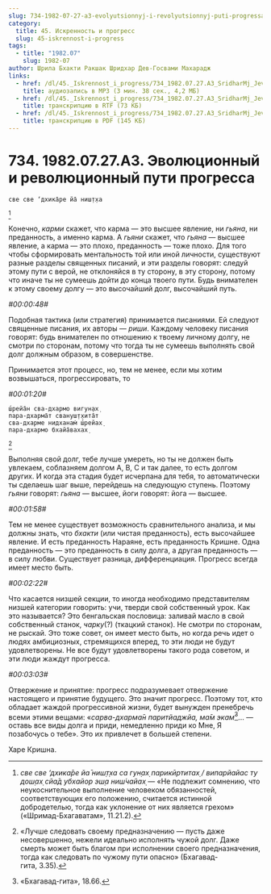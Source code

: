 ```yaml
---
slug: 734-1982-07-27-a3-evolyutsionnyj-i-revolyutsionnyj-puti-progressa
category:
  title: 45. Искренность и прогресс
  slug: 45-iskrennost-i-progress
tags:
  - title: "1982.07"
    slug: 1982-07
author: Шрила Бхакти Ракшак Шридхар Дев-Госвами Махарадж
links:
  - href: /dl/45._Iskrennost_i_progress/734_1982.07.27.A3_SridharMj_Jevoljucionnyj_i_revoljucionnyj_puti_progressa.mp3
    title: аудиозапись в MP3 (3 мин. 38 сек., 4,2 МБ)
  - href: /dl/45._Iskrennost_i_progress/734_1982.07.27.A3_SridharMj_Jevoljucionnyj_i_revoljucionnyj_puti_progressa.rtf
    title: транскрипцию в RTF (73 КБ)
  - href: /dl/45._Iskrennost_i_progress/734_1982.07.27.A3_SridharMj_Jevoljucionnyj_i_revoljucionnyj_puti_progressa.pdf
    title: транскрипцию в PDF (145 КБ)
---
```


# 734. 1982.07.27.A3. Эволюционный и революционный пути прогресса

    све све ‘дхика̄ре йа̄ ниш̣т̣ха
[^_ftn1]

Конечно, *карми* скажет, что карма — это высшее явление, ни *гьяна*, ни преданность, а именно карма. А *гьяни* скажет, что *гьяна* — высшее явление, а карма — это плохо, преданность — тоже плохо. Для того чтобы сформировать ментальность той или иной личности, существуют разные разделы священных писаний, и эти разделы говорят: следуй этому пути с верой, не отклоняйся в ту сторону, в эту сторону, потому что иначе ты не сумеешь дойти до конца твоего пути. Будь внимателен к этому своему долгу — это высочайший долг, высочайший путь.

*#00:00:48#*

Подобная тактика (или стратегия) принимается писаниями. Ей следуют священные писания, их авторы — *риши*. Каждому человеку писания говорят: будь внимателен по отношению к твоему личному долгу, не смотри по сторонам, потому что тогда ты не сумеешь выполнять свой долг должным образом, в совершенстве.

Принимается этот процесс, но, тем не менее, если мы хотим возвышаться, прогрессировать, то

*#00:01:20#*

    ш́рейа̄н сва-дхармо вигун̣ах̣
    пара-дхарма̄т свануш̣т̣хита̄т
    сва-дхарме нидханам̇ ш́рейах̣
    пара-дхармо бхайа̄вахах̣
[^_ftn2]

Выполняя свой долг, тебе лучше умереть, но ты не должен быть увлекаем, соблазняем долгом А, В, С и так далее, то есть долгом других. И когда эта стадия будет исчерпана для тебя, то автоматически ты сделаешь шаг выше, перейдешь на следующую ступень. Поэтому *гьяни* говорят: *гьяна* — высшее, йоги говорят: йога — высшее.

*#00:01:58#*

Тем не менее существует возможность сравнительного анализа, и мы должны знать, что *бхакти* (или чистая преданность), есть высочайшее явление. И есть преданность Нараяне, есть преданность Кришне. Одна преданность — это преданность в силу долга, а другая преданность — в силу любви. Существует разница, дифференциация. Прогресс всегда имеет место быть.

*#00:02:22#*

Что касается низшей секции, то иногда необходимо представителям низшей категории говорить: учи, тверди свой собственный урок. Как это называется? Это бенгальская пословица: заливай масло в свой собственный станок, *чарку*(?) (ткацкий станок). Не смотри по сторонам, не рыскай. Это тоже совет, он имеет место быть, но когда речь идет о людях амбициозных, стремящихся вперед, то эти люди не будут удовлетворены. Не все будут удовлетворены такого рода советом, и эти люди жаждут прогресса.

*#00:03:03#*

Отвержение и принятие: прогресс подразумевает отвержение настоящего и принятие будущего. Это значит прогресс. Поэтому тот, кто обладает жаждой прогрессивной жизни, будет вынужден пренебречь всеми этими вещами: «*сарва-дхарма̄н паритйаджйа, ма̄м экам̇*[^_ftn3]… — оставь все виды долга и приди, немедленно приди ко Мне, Я позабочусь о тебе». Это их привлечет в большей степени.

Харе Кришна.



[^_ftn1]: *све све ‘дхика̄ре йа̄ ниш̣т̣ха са гун̣ах̣ парикӣртитах̣ / випарйайас ту дош̣ах̣ сйа̄д убхайор эш̣а ниш́чайах̣* — «Не подлежит сомнению, что неукоснительное выполнение человеком обязанностей, соответствующих его положению, считается истинной добродетелью, тогда как уклонение от них является грехом» («Шримад-Бхагаватам», 11.21.2).

[^_ftn2]: «Лучше следовать своему предназначению — пусть даже несовершенно, нежели идеально исполнять чужой долг. Даже смерть может быть благом при исполнении своего предназначения, тогда как следовать по чужому пути опасно» (Бхагавад-гита, 3.35).

[^_ftn3]: «Бхагавад-гита», 18.66.

